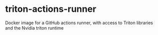 # triton-actions-runner
Docker image for a GitHub actions runner, with access to Triton libraries and the Nvidia triton runtime 
